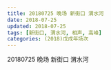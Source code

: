 ```yaml
---
title: 20180725 晚场 新街口 渭水河
date: 2018-07-25
updated: 2018-07-25
tags: [新街口, 渭水河, 相声, 高峰]
categories: (2018)戊戌年场次 
---
```

20180725 晚场 新街口 渭水河
